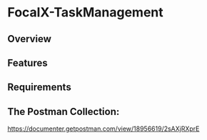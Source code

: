 # FocalX-TaskManagement
## Overview

## Features

## Requirements

## The Postman Collection:
https://documenter.getpostman.com/view/18956619/2sAXjRXprE
